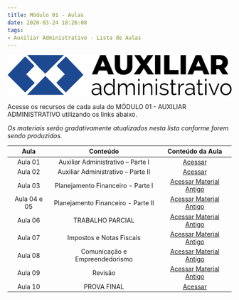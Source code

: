 ```yaml
---
title: Módulo 01 - Aulas
date: 2020-03-24 18:26:08
tags:
- Auxiliar Administrativo - Lista de Aulas
---
```


<img src="../../../assets/media/img/cursos/logo-auxiliar-administrativo-01.png" alt="Auxiliar Administrativo" title="Auxiliar Administrativo" class="img-50  bg-white">

Acesse os recursos de cada aula do MÓDULO 01 - AUXILIAR ADMINISTRATIVO utilizando os links abaixo.

*Os materiais serão gradativamente atualizados nesta lista conforme forem sendo produzidos.*

| Aula    | Conteúdo                            | Conteúdo da Aula |
| :-----: | :-----:                             | :-----:          |
| Aula 01 | Auxiliar Administrativo – Parte I   | [Acessar](../aulas/aula-01) | 
| Aula 02 | Auxiliar Administrativo – Parte II  | [Acessar](../aulas/aula-02) |
| Aula 03 | Planejamento Financeiro - Parte I   | <a href="../../../assets/content/administracao/modulo-01/03 - Resumo - Aula 03.pdf" target="_blank"><i class="icofont-download"></i> Acessar Material Antigo</a> | 
| Aula 04 e 05 | Planejamento Financeiro - Parte II  | <a href="../../../assets/content/administracao/modulo-01/04 - Resumo - Aula 04 e 05.pdf" target="_blank"><i class="icofont-download"></i> Acessar Material Antigo</a> | 
| Aula 06 | TRABALHO PARCIAL                    | <a href="../../../assets/content/administracao/modulo-01/05 - Revisão - Aulas 01 a 05.pdf" target="_blank"><i class="icofont-download"></i> Acessar Material Antigo</a> | 
| Aula 07 | Impostos e Notas Fiscais            | <a href="../../../assets/content/administracao/modulo-01/07 - Resumo - Aula 07.pdf" target="_blank"><i class="icofont-download"></i> Acessar Material Antigo</a> | 
| Aula 08 | Comunicação e Empreendedorismo      | <a href="../../../assets/content/administracao/modulo-01/08 - Resumo - Aula 08.pdf" target="_blank"><i class="icofont-download"></i> Acessar Material Antigo</a>| 
| Aula 09 | Revisão                             | <a href="../../../assets/content/administracao/modulo-01/09 - Revisão - Aulas 01 a 08.pdf" target="_blank"><i class="icofont-download"></i> Acessar Material Antigo</a> | 
| Aula 10 | PROVA FINAL                         | [Acessar](../provas-anteriores) | 